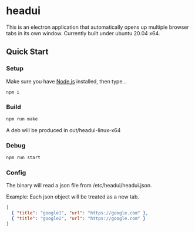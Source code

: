 # headui

This is an electron application that automatically opens up multiple browser tabs in its own window. Currently built under ubuntu 20.04 x64.

## Quick Start

### Setup

Make sure you have [Node.js](https://nodejs.org) installed, then type...

```
npm i
```

### Build

```bash
npm run make
```

A deb will be produced in out/headui-linux-x64

### Debug

```bash
npm run start
```

### Config

The binary will read a json file from /etc/headui/headui.json.

Example:
Each json object will be treated as a new tab.

```json
[
  { "title": "google1", "url": "https://google.com" },
  { "title": "google2", "url": "https://google.com" }
]
```
